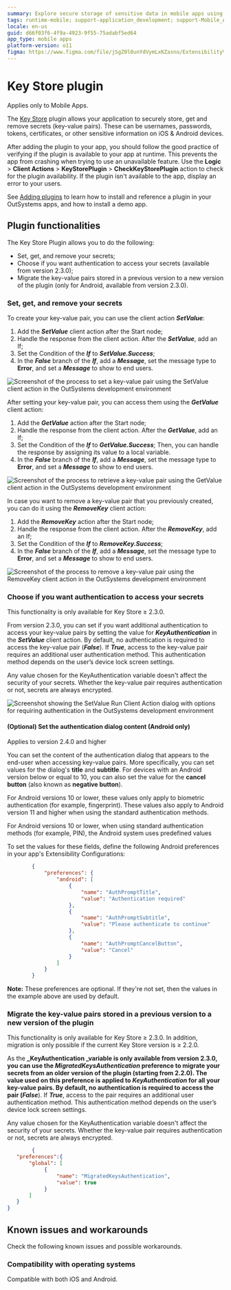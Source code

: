 ```yaml
---
summary: Explore secure storage of sensitive data in mobile apps using the Key Store plugin in OutSystems 11 (O11).
tags: runtime-mobile; support-application_development; support-Mobile_Apps;
locale: en-us
guid: d66f03f6-4f9a-4923-9f55-75adabf5ed64
app_type: mobile apps
platform-version: o11
figma: https://www.figma.com/file/jSgZ0l0unYdVymLxKZasno/Extensibility%20and%20Integration?node-id=2925:15309
---
```


# Key Store plugin

<div class="info" markdown="1">

Applies only to Mobile Apps.

</div>

The [Key Store](https://www.outsystems.com/forge/component-overview/1550/key-store-plugin) plugin allows your application to securely store, get and remove secrets (key-value pairs).
These can be usernames, passwords, tokens, certificates, or other sensitive information on iOS & Android devices.

After adding the plugin to your app, you should follow the good practice of verifying if the plugin is available to your app at runtime.
This prevents the app from crashing when trying to use an unavailable feature.
Use the **Logic** > **Client Actions** > **KeyStorePlugin** > **CheckKeyStorePlugin** action to check for the plugin availability.
If the plugin isn't available to the app, display an error to your users.

<div class="info" markdown="1">

See [Adding plugins](https://success.outsystems.com/documentation/11/extensibility_and_integration/mobile_plugins/intro.md#adding-plugins) to learn how to install and reference a plugin in your OutSystems apps, and how to install a demo app.

</div>

## Plugin functionalities

The Key Store Plugin allows you to do the following:

* Set, get, and remove your secrets;
* Choose if you want authentication to access your secrets (available from version 2.3.0);
* Migrate the key-value pairs stored in a previous version to a new version of the plugin (only for Android, available from version 2.3.0).

### Set, get, and remove your secrets

To create your key-value pair, you can use the client action **_SetValue_**:

1. Add the **_SetValue_** client action after the Start node;
1. Handle the response from the client action. After the **_SetValue_**, add an If;
1. Set the Condition of the **_If_** to **_SetValue.Success_**;
1. In the **_False_** branch of the **_If_**, add a **_Message_**, set the message type to **Error**, and set a **_Message_** to show to end users.

![Screenshot of the process to set a key-value pair using the SetValue client action in the OutSystems development environment](images/set-key-value-ss.png "Set a key-value pair")

After setting your key-value pair, you can access them using the **_GetValue_** client action:

1. Add the **_GetValue_** action after the Start node;
1. Handle the response from the client action. After the **_GetValue_**, add an If;
1. Set the Condition of the **_If_** to **_GetValue.Success_**; Then, you can handle the response by assigning its value to a local variable.
1. In the **_False_** branch of the **_If_**, add a **_Message_**, set the message type to **Error**, and set a **_Message_** to show to end users.

![Screenshot of the process to retrieve a key-value pair using the GetValue client action in the OutSystems development environment](images/get-key-value-ss.png "Get a key-value pair")

In case you want to remove a key-value pair that you previously created, you can do it using the **_RemoveKey_** client action:

1. Add the **_RemoveKey_** action after the Start node;
1. Handle the response from the client action. After the **_RemoveKey_**, add an If;
1. Set the Condition of the **_If_** to **_RemoveKey.Success_**;
1. In the **_False_** branch of the **_If_**, add a **_Message_**, set the message type to **Error**, and set a **_Message_** to show to end users.

![Screenshot of the process to remove a key-value pair using the RemoveKey client action in the OutSystems development environment](images/remove-key-value-ss.png "Remove a key-value pair")

### Choose if you want authentication to access your secrets

<div class="info" markdown="1">

This functionality is only available for Key Store ≥ 2.3.0.

</div>

From version 2.3.0, you can set if you want additional authentication to access your key-value pairs by setting the value for **_KeyAuthentication_** in the **_SetValue_** client action. By default, no authentication is required to access the key-value pair (**_False_**). If **_True_**, access to the key-value pair requires an additional user authentication method. This authentication method depends on the user’s device lock screen settings.

<div class="info" markdown="1">

Any value chosen for the KeyAuthentication variable doesn't affect the security of your secrets. Whether the key-value pair requires authentication or not, secrets are always encrypted.

</div>

![Screenshot showing the SetValue Run Client Action dialog with options for requiring authentication in the OutSystems development environment](images/setvalue-run-client-action-ss.png "The SetValue Run Client Action dialog for authentication")

#### (Optional) Set the authentication dialog content (Android only)

<div class="info" markdown="1">
    
Applies to version 2.4.0 and higher

</div>

You can set the content of the authentication dialog that appears to the end-user when accessing key-value pairs. More specifically, you can set values for the dialog's **title** and **subtitle**. For devices with an Android version below or equal to 10, you can also set the value for the **cancel button** (also known as **negative button**). 

<div class="info" markdown="1">

For Android versions 10 or lower, these values only apply to biometric authentication (for example, fingerprint). These values also apply to Android version 11 and higher when using the standard authentication methods. 

For Android versions 10 or lower, when using standard authentication methods (for example, PIN), the Android system uses predefined values

</div>

To set the values for these fields, define the following Android preferences in your app's Extensibility Configurations:

```json
        {
            "preferences": {
                "android": [
                    {
                        "name": "AuthPromptTitle",
                        "value": "Authentication required"
                    },
                    {
                        "name": "AuthPromptSubtitle",
                        "value": "Please authenticate to continue"
                    },
                    {
                        "name": "AuthPromptCancelButton",
                        "value": "Cancel"
                    }
                ]
            }
        }
```

**Note:** These preferences are optional. If they're not set, then the values in the example above are used by default.

### Migrate the key-value pairs stored in a previous version to a new version of the plugin

<div class="info" markdown="1">

This functionality is only available for Key Store ≥ 2.3.0. In addition, migration is only possible if the current Key Store version is ≥ 2.2.0.

</div>

As the **_KeyAuthentication _**variable is only available from version **2.3.0**, you can use the **_MigratedKeysAuthentication_** preference to migrate your secrets from an older version of the plugin (starting from 2.2.0). The value used on this preference is applied to **_KeyAuthentication_** for all your key-value pairs.
By default, no authentication is required to access the pair (**_False_**). If **_True_**, access to the pair requires an additional user authentication method. This authentication method depends on the user’s device lock screen settings.

<div class="info" markdown="1">

Any value chosen for the KeyAuthentication variable doesn't affect the security of your secrets. Whether the key-value pair requires authentication or not, secrets are always encrypted.

</div>

```json
        {
   "preferences":{
       "global": [
            {
                "name": "MigratedKeysAuthentication",
                "value": true
            }
       ]
   }
}
```

## Known issues and workarounds

Check the following known issues and possible workarounds.

### Compatibility with operating systems

Compatible with both iOS and Android.
